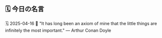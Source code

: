## 🗓️ 今日の名言

<!--START_SECTION:quote-->
🗓️ 2025-04-16
💬 "It has long been an axiom of mine that the little things are infinitely the most important." — Arthur Conan Doyle
<!--END_SECTION:quote-->
